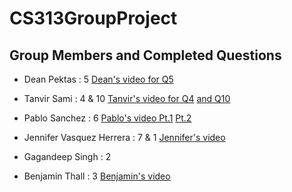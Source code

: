 # CS313GroupProject

## Group Members and Completed Questions
- Dean Pektas : 5
  [Dean's video for Q5](https://drive.google.com/file/d/1RuUqt1LbF-a0gBkRzL5qlF4GSejZsJYZ/view?usp=sharing)

- Tanvir Sami : 4 & 10
  [Tanvir's video for Q4](https://drive.google.com/file/d/1tph45LLbV43foD_3GrEohjWpIB4AqkdC/view?usp=sharing)
  [and Q10](https://drive.google.com/file/d/1Y2ITvdjHjsMp0J4UU5OdI6CPKA9rzFBY/view?usp=sharing)

- Pablo Sanchez : 6
  [Pablo's video Pt.1](https://drive.google.com/file/d/1xm2-lpDUTz6tKbweEWh1duYCMurWBrBe/view?usp=sharing)
  [Pt.2](https://drive.google.com/file/d/1DZ4Zm7fc5Tj9t4OuJLkCiJRYtcPnh77K/view?usp=sharing)

- Jennifer Vasquez Herrera : 7 & 1
  [Jennifer's video](https://drive.google.com/drive/u/0/mobile/folders/16_jZtgeyvk7QN68hW6D-qjUzwZXvCEDy?usp=sharing)

- Gagandeep Singh : 2


- Benjamin Thall : 3
  [Benjamin's video](https://drive.google.com/drive/folders/1A2DQ_BzPaZlzPeTyrG7aqbzaxP0qh2NN?usp=sharing)